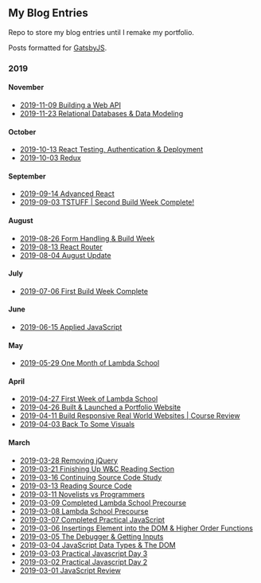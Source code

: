 ## My Blog Entries
Repo to store my blog entries until I remake my portfolio.  

Posts formatted for [GatsbyJS](https://www.gatsbyjs.org/).

### 2019

#### November
- [2019-11-09 Building a Web API](./src/pages/2019-11-09-building-a-web-api/index.md)
- [2019-11-23 Relational Databases & Data
    Modeling](./src/pages/2019-11-23-relational-databases-modeling/index.md)

#### October
- [2019-10-13 React Testing, Authentication &
  Deployment](./src/pages/2019-10-13-react-testing-auth-deployment/index.md)
- [2019-10-03 Redux](./src/pages/2019-10-03-redux/index.md)

#### September
- [2019-09-14 Advanced React](./src/pages/2019-09-14-advanced-react/index.md)
- [2019-09-03 TSTUFF | Second Build Week
  Complete!](./src/pages/2019-09-03-tstuff-second-build-week-complete/index.md)

#### August
- [2019-08-26 Form Handling & Build
  Week](./src/pages/2019-08-26-form-handling-build-week/index.md)
- [2019-08-13 React Router](./src/pages/2019-08-13-react-router/index.md)
- [2019-08-04 August Update](./src/pages/2019-08-04-august-update/index.md)

#### July
- [2019-07-06 First Build Week
  Complete](./src/pages/2019-07-06-first-build-week-complete/index.md)

#### June

- [2019-06-15 Applied
  JavaScript](./src/pages/2019-06-15-applied-javascript/index.md)

#### May

- [2019-05-29 One Month of Lambda
  School](./src/pages/2019-05-29-one-month-of-lambda-school/index.md)

#### April

- [2019-04-27 First Week of Lambda
  School](./src/pages/2019-04-27-first-week-of-lambda-school/index.md)
- [2019-04-26 Built & Launched a Portfolio
  Website](./src/pages/2019-04-26-built-launched-a-portfolio-website/index.md)
- [2019-04-11 Build Responsive Real World Websites | Course
  Review](./src/pages/2019-04-11-build-responsive-real-world-websites-course-review/index.md)
- [2019-04-03 Back To Some
  Visuals](./src/pages/2019-04-03-back-to-some-visuals/index.md)

#### March

- [2019-03-28 Removing jQuery](./src/pages/2019-03-28-removing-jquery/index.md)
- [2019-03-21 Finishing Up W&C Reading
  Section](./src/pages/2019-03-21-finishing-up-wc-reading-section/index.md)
- [2019-03-16 Continuing Source Code Study](./src/pages/2019-03-16-continuing-source-code-study/index.md)
- [2019-03-13 Reading Source Code](./src/pages/2019-03-13-reading-source-code/index.md)
- [2019-03-11 Novelists vs
  Programmers](./src/pages/2019-03-11-novelists-vs-programmers/index.md)
- [2019-03-09 Completed Lambda School
  Precourse](./src/pages/2019-03-09-completed-lambda-school-precourse/index.md)
- [2019-03-08 Lambda School Precourse](./src/pages/2019-03-08-lambda-school-precourse/index.md)
- [2019-03-07 Completed Practical JavaScript](./src/pages/2019-03-07-completed-practical-javascript/index.md)
- [2019-03-06 Insertings Element into the DOM & Higher Order
  Functions](./src/pages/2019-03-06-inserting-elements-into-the-dom-higher-order-functions/index.md)
- [2019-03-05 The Debugger & Getting
  Inputs](./src/pages/2019-03-05-the-debugger-getting-inputs/index.md)
- [2019-03-04 JavaScript Data Types & The
  DOM](./src/pages/2019-03-04-javascript-data-types-the-dom/index.md)
- [2019-03-03 Practical Javascript Day 3](./src/pages/2019-03-03-practical-javascript-day-3/index.md)
- [2019-03-02 Practical Javascript Day 2](./src/pages/2019-03-02-practical-javascript-day-2/index.md)
- [2019-03-01 JavaScript Review](./src/pages/2019-03-01-javascript-review/index.md)

